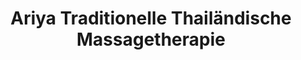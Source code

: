 ---
title: "Ariya Traditionelle Thailändische Massagetherapie"
url: /neckargemuend/ariya-traditionelle-thailaendische-massagetherapie/
shop: Massage
---